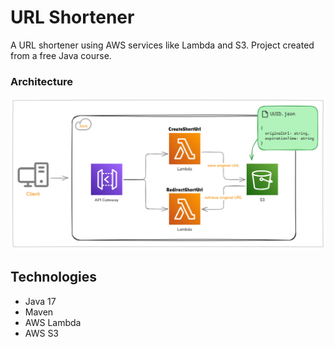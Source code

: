 # URL Shortener

A URL shortener using AWS services like Lambda and S3. Project created from a free Java course.

### Architecture
![Project Architecture](./.github/architecture.png)

## Technologies

- Java 17
- Maven
- AWS Lambda
- AWS S3